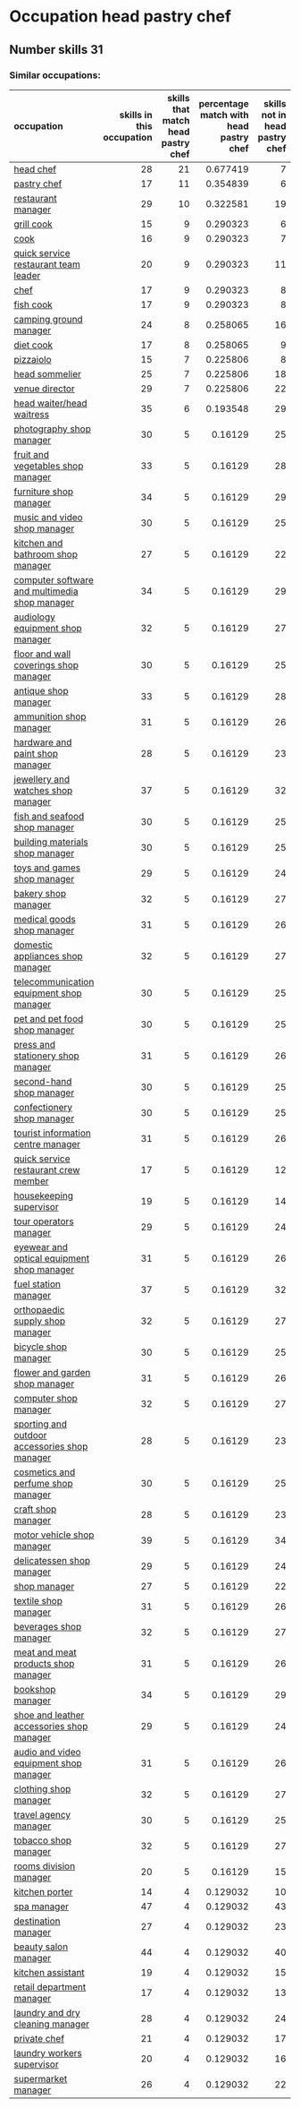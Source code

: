 # Occupation head pastry chef
## Number skills 31
### Similar occupations:
| occupation                                                                                        |   skills in this occupation |   skills that match head pastry chef |   percentage match with head pastry chef |   skills not in head pastry chef |
|:--------------------------------------------------------------------------------------------------|----------------------------:|-------------------------------------:|-----------------------------------------:|---------------------------------:|
| [head chef](head_chef.md)                                                                         |                          28 |                                   21 |                                 0.677419 |                                7 |
| [pastry chef](pastry_chef.md)                                                                     |                          17 |                                   11 |                                 0.354839 |                                6 |
| [restaurant manager](restaurant_manager.md)                                                       |                          29 |                                   10 |                                 0.322581 |                               19 |
| [grill cook](grill_cook.md)                                                                       |                          15 |                                    9 |                                 0.290323 |                                6 |
| [cook](cook.md)                                                                                   |                          16 |                                    9 |                                 0.290323 |                                7 |
| [quick service restaurant team leader](quick_service_restaurant_team_leader.md)                   |                          20 |                                    9 |                                 0.290323 |                               11 |
| [chef](chef.md)                                                                                   |                          17 |                                    9 |                                 0.290323 |                                8 |
| [fish cook](fish_cook.md)                                                                         |                          17 |                                    9 |                                 0.290323 |                                8 |
| [camping ground manager](camping_ground_manager.md)                                               |                          24 |                                    8 |                                 0.258065 |                               16 |
| [diet cook](diet_cook.md)                                                                         |                          17 |                                    8 |                                 0.258065 |                                9 |
| [pizzaiolo](pizzaiolo.md)                                                                         |                          15 |                                    7 |                                 0.225806 |                                8 |
| [head sommelier](head_sommelier.md)                                                               |                          25 |                                    7 |                                 0.225806 |                               18 |
| [venue director](venue_director.md)                                                               |                          29 |                                    7 |                                 0.225806 |                               22 |
| [head waiter/head waitress](head_waiter-head_waitress.md)                                         |                          35 |                                    6 |                                 0.193548 |                               29 |
| [photography shop manager](photography_shop_manager.md)                                           |                          30 |                                    5 |                                 0.16129  |                               25 |
| [fruit and vegetables shop manager](fruit_and_vegetables_shop_manager.md)                         |                          33 |                                    5 |                                 0.16129  |                               28 |
| [furniture shop manager](furniture_shop_manager.md)                                               |                          34 |                                    5 |                                 0.16129  |                               29 |
| [music and video shop manager](music_and_video_shop_manager.md)                                   |                          30 |                                    5 |                                 0.16129  |                               25 |
| [kitchen and bathroom shop manager](kitchen_and_bathroom_shop_manager.md)                         |                          27 |                                    5 |                                 0.16129  |                               22 |
| [computer software and multimedia shop manager](computer_software_and_multimedia_shop_manager.md) |                          34 |                                    5 |                                 0.16129  |                               29 |
| [audiology equipment shop manager](audiology_equipment_shop_manager.md)                           |                          32 |                                    5 |                                 0.16129  |                               27 |
| [floor and wall coverings shop manager](floor_and_wall_coverings_shop_manager.md)                 |                          30 |                                    5 |                                 0.16129  |                               25 |
| [antique shop manager](antique_shop_manager.md)                                                   |                          33 |                                    5 |                                 0.16129  |                               28 |
| [ammunition shop manager](ammunition_shop_manager.md)                                             |                          31 |                                    5 |                                 0.16129  |                               26 |
| [hardware and paint shop manager](hardware_and_paint_shop_manager.md)                             |                          28 |                                    5 |                                 0.16129  |                               23 |
| [jewellery and watches shop manager](jewellery_and_watches_shop_manager.md)                       |                          37 |                                    5 |                                 0.16129  |                               32 |
| [fish and seafood shop manager](fish_and_seafood_shop_manager.md)                                 |                          30 |                                    5 |                                 0.16129  |                               25 |
| [building materials shop manager](building_materials_shop_manager.md)                             |                          30 |                                    5 |                                 0.16129  |                               25 |
| [toys and games shop manager](toys_and_games_shop_manager.md)                                     |                          29 |                                    5 |                                 0.16129  |                               24 |
| [bakery shop manager](bakery_shop_manager.md)                                                     |                          32 |                                    5 |                                 0.16129  |                               27 |
| [medical goods shop manager](medical_goods_shop_manager.md)                                       |                          31 |                                    5 |                                 0.16129  |                               26 |
| [domestic appliances shop manager](domestic_appliances_shop_manager.md)                           |                          32 |                                    5 |                                 0.16129  |                               27 |
| [telecommunication equipment shop manager](telecommunication_equipment_shop_manager.md)           |                          30 |                                    5 |                                 0.16129  |                               25 |
| [pet and pet food shop manager](pet_and_pet_food_shop_manager.md)                                 |                          30 |                                    5 |                                 0.16129  |                               25 |
| [press and stationery shop manager](press_and_stationery_shop_manager.md)                         |                          31 |                                    5 |                                 0.16129  |                               26 |
| [second-hand shop manager](second-hand_shop_manager.md)                                           |                          30 |                                    5 |                                 0.16129  |                               25 |
| [confectionery shop manager](confectionery_shop_manager.md)                                       |                          30 |                                    5 |                                 0.16129  |                               25 |
| [tourist information centre manager](tourist_information_centre_manager.md)                       |                          31 |                                    5 |                                 0.16129  |                               26 |
| [quick service restaurant crew member](quick_service_restaurant_crew_member.md)                   |                          17 |                                    5 |                                 0.16129  |                               12 |
| [housekeeping supervisor](housekeeping_supervisor.md)                                             |                          19 |                                    5 |                                 0.16129  |                               14 |
| [tour operators manager](tour_operators_manager.md)                                               |                          29 |                                    5 |                                 0.16129  |                               24 |
| [eyewear and optical equipment shop manager](eyewear_and_optical_equipment_shop_manager.md)       |                          31 |                                    5 |                                 0.16129  |                               26 |
| [fuel station manager](fuel_station_manager.md)                                                   |                          37 |                                    5 |                                 0.16129  |                               32 |
| [orthopaedic supply shop manager](orthopaedic_supply_shop_manager.md)                             |                          32 |                                    5 |                                 0.16129  |                               27 |
| [bicycle shop manager](bicycle_shop_manager.md)                                                   |                          30 |                                    5 |                                 0.16129  |                               25 |
| [flower and garden shop manager](flower_and_garden_shop_manager.md)                               |                          31 |                                    5 |                                 0.16129  |                               26 |
| [computer shop manager](computer_shop_manager.md)                                                 |                          32 |                                    5 |                                 0.16129  |                               27 |
| [sporting and outdoor accessories shop manager](sporting_and_outdoor_accessories_shop_manager.md) |                          28 |                                    5 |                                 0.16129  |                               23 |
| [cosmetics and perfume shop manager](cosmetics_and_perfume_shop_manager.md)                       |                          30 |                                    5 |                                 0.16129  |                               25 |
| [craft shop manager](craft_shop_manager.md)                                                       |                          28 |                                    5 |                                 0.16129  |                               23 |
| [motor vehicle shop manager](motor_vehicle_shop_manager.md)                                       |                          39 |                                    5 |                                 0.16129  |                               34 |
| [delicatessen shop manager](delicatessen_shop_manager.md)                                         |                          29 |                                    5 |                                 0.16129  |                               24 |
| [shop manager](shop_manager.md)                                                                   |                          27 |                                    5 |                                 0.16129  |                               22 |
| [textile shop manager](textile_shop_manager.md)                                                   |                          31 |                                    5 |                                 0.16129  |                               26 |
| [beverages shop manager](beverages_shop_manager.md)                                               |                          32 |                                    5 |                                 0.16129  |                               27 |
| [meat and meat products shop manager](meat_and_meat_products_shop_manager.md)                     |                          31 |                                    5 |                                 0.16129  |                               26 |
| [bookshop manager](bookshop_manager.md)                                                           |                          34 |                                    5 |                                 0.16129  |                               29 |
| [shoe and leather accessories shop manager](shoe_and_leather_accessories_shop_manager.md)         |                          29 |                                    5 |                                 0.16129  |                               24 |
| [audio and video equipment shop manager](audio_and_video_equipment_shop_manager.md)               |                          31 |                                    5 |                                 0.16129  |                               26 |
| [clothing shop manager](clothing_shop_manager.md)                                                 |                          32 |                                    5 |                                 0.16129  |                               27 |
| [travel agency manager](travel_agency_manager.md)                                                 |                          30 |                                    5 |                                 0.16129  |                               25 |
| [tobacco shop manager](tobacco_shop_manager.md)                                                   |                          32 |                                    5 |                                 0.16129  |                               27 |
| [rooms division manager](rooms_division_manager.md)                                               |                          20 |                                    5 |                                 0.16129  |                               15 |
| [kitchen porter](kitchen_porter.md)                                                               |                          14 |                                    4 |                                 0.129032 |                               10 |
| [spa manager](spa_manager.md)                                                                     |                          47 |                                    4 |                                 0.129032 |                               43 |
| [destination manager](destination_manager.md)                                                     |                          27 |                                    4 |                                 0.129032 |                               23 |
| [beauty salon manager](beauty_salon_manager.md)                                                   |                          44 |                                    4 |                                 0.129032 |                               40 |
| [kitchen assistant](kitchen_assistant.md)                                                         |                          19 |                                    4 |                                 0.129032 |                               15 |
| [retail department manager](retail_department_manager.md)                                         |                          17 |                                    4 |                                 0.129032 |                               13 |
| [laundry and dry cleaning manager](laundry_and_dry_cleaning_manager.md)                           |                          28 |                                    4 |                                 0.129032 |                               24 |
| [private chef](private_chef.md)                                                                   |                          21 |                                    4 |                                 0.129032 |                               17 |
| [laundry workers supervisor](laundry_workers_supervisor.md)                                       |                          20 |                                    4 |                                 0.129032 |                               16 |
| [supermarket manager](supermarket_manager.md)                                                     |                          26 |                                    4 |                                 0.129032 |                               22 |
